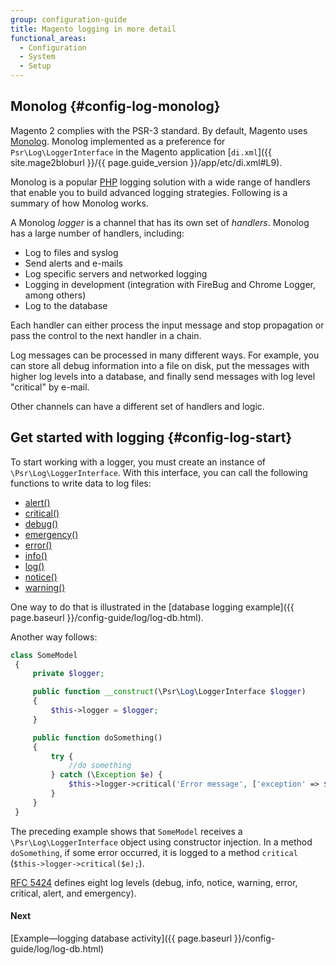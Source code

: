 ```yaml
---
group: configuration-guide
title: Magento logging in more detail
functional_areas:
  - Configuration
  - System
  - Setup
---
```


## Monolog {#config-log-monolog}

Magento 2 complies with the PSR-3 standard. By default, Magento uses [Monolog](https://github.com/Seldaek/monolog). Monolog implemented as a preference for `Psr\Log\LoggerInterface` in the Magento application [`di.xml`]({{ site.mage2bloburl }}/{{ page.guide_version }}/app/etc/di.xml#L9).

Monolog is a popular [PHP](https://glossary.magento.com/php) logging solution with a wide range of handlers that enable you to build advanced logging strategies. Following is a summary of how Monolog works.

A Monolog _logger_ is a channel that has its own set of _handlers_. Monolog has a large number of handlers, including:

* Log to files and syslog
* Send alerts and e-mails
* Log specific servers and networked logging
* Logging in development (integration with FireBug and Chrome Logger, among others)
* Log to the database

Each handler can either process the input message and stop propagation or pass the control to the next handler in a chain.

Log messages can be processed in many different ways. For example, you can store all debug information into a file on disk, put the messages with higher log levels into a database, and finally send messages with log level "critical" by e-mail.

Other channels can have a different set of handlers and logic.

## Get started with logging {#config-log-start}

To start working with a logger, you must create an instance of `\Psr\Log\LoggerInterface`. With this interface, you can call the following functions to write data to log files:

 * [alert()](https://github.com/php-fig/log/blob/master/Psr/Log/LoggerInterface.php#L43)
 * [critical()](https://github.com/php-fig/log/blob/master/Psr/Log/LoggerInterface.php#L55)
 * [debug()](https://github.com/php-fig/log/blob/master/Psr/Log/LoggerInterface.php#L111)
 * [emergency()](https://github.com/php-fig/log/blob/master/Psr/Log/LoggerInterface.php#L30)
 * [error()](https://github.com/php-fig/log/blob/master/Psr/Log/LoggerInterface.php#L66)
 * [info()](https://github.com/php-fig/log/blob/master/Psr/Log/LoggerInterface.php#L101)
 * [log()](https://github.com/php-fig/log/blob/master/Psr/Log/LoggerInterface.php#L122)
 * [notice()](https://github.com/php-fig/log/blob/master/Psr/Log/LoggerInterface.php#L89)
 * [warning()](https://github.com/php-fig/log/blob/master/Psr/Log/LoggerInterface.php#L79)

One way to do that is illustrated in the [database logging example]({{ page.baseurl }}/config-guide/log/log-db.html).

Another way follows:

```php
class SomeModel
 {
     private $logger;

     public function __construct(\Psr\Log\LoggerInterface $logger)
     {
         $this->logger = $logger;
     }

     public function doSomething()
     {
         try {
             //do something
         } catch (\Exception $e) {
             $this->logger->critical('Error message', ['exception' => $e]);
         }
     }
 }
```

The preceding example shows that `SomeModel` receives a `\Psr\Log\LoggerInterface` object using constructor injection. In a method `doSomething`, if some error occurred, it is logged to a method `critical` (`$this->logger->critical($e);`).

[RFC 5424](https://tools.ietf.org/html/rfc5424) defines eight log levels (debug, info, notice, warning, error, critical, alert, and emergency).

#### Next
[Example&mdash;logging database activity]({{ page.baseurl }}/config-guide/log/log-db.html)

